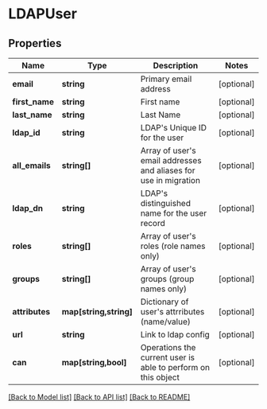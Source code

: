 # LDAPUser

## Properties
Name | Type | Description | Notes
------------ | ------------- | ------------- | -------------
**email** | **string** | Primary email address | [optional] 
**first_name** | **string** | First name | [optional] 
**last_name** | **string** | Last Name | [optional] 
**ldap_id** | **string** | LDAP&#39;s Unique ID for the user | [optional] 
**all_emails** | **string[]** | Array of user&#39;s email addresses and aliases for use in migration | [optional] 
**ldap_dn** | **string** | LDAP&#39;s distinguished name for the user record | [optional] 
**roles** | **string[]** | Array of user&#39;s roles (role names only) | [optional] 
**groups** | **string[]** | Array of user&#39;s groups (group names only) | [optional] 
**attributes** | **map[string,string]** | Dictionary of user&#39;s attrributes (name/value) | [optional] 
**url** | **string** | Link to ldap config | [optional] 
**can** | **map[string,bool]** | Operations the current user is able to perform on this object | [optional] 

[[Back to Model list]](../README.md#documentation-for-models) [[Back to API list]](../README.md#documentation-for-api-endpoints) [[Back to README]](../README.md)


